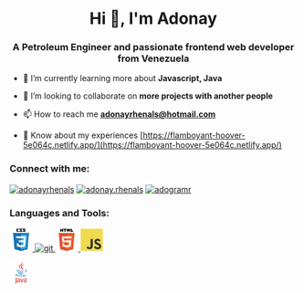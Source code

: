 <h1 align="center">Hi 👋, I'm Adonay</h1>
<h3 align="center">A Petroleum Engineer and passionate frontend web developer from Venezuela</h3>


- 🌱 I’m currently learning more about  **Javascript, Java**

- 👯 I’m looking to collaborate on **more projects with another people**

- 📫 How to reach me **adonayrhenals@hotmail.com**

- 📄 Know about my experiences [https://flamboyant-hoover-5e064c.netlify.app/](https://flamboyant-hoover-5e064c.netlify.app/)

<h3 align="left">Connect with me:</h3>
<p align="left">
<a href="https://linkedin.com/in/adonayrhenals" target="blank"><img align="center" src="https://raw.githubusercontent.com/rahuldkjain/github-profile-readme-generator/master/src/images/icons/Social/linked-in-alt.svg" alt="adonayrhenals" height="30" width="40" /></a>
<a href="https://fb.com/adonay.rhenals" target="blank"><img align="center" src="https://raw.githubusercontent.com/rahuldkjain/github-profile-readme-generator/master/src/images/icons/Social/facebook.svg" alt="adonay.rhenals" height="30" width="40" /></a>
<a href="https://instagram.com/adoenpro" target="blank"><img align="center" src="https://raw.githubusercontent.com/rahuldkjain/github-profile-readme-generator/master/src/images/icons/Social/instagram.svg" alt="adogramr" height="30" width="40" /></a>
</p>

<h3 align="left">Languages and Tools:</h3>
<p align="left"> <a href="https://www.w3schools.com/css/" target="_blank"> <img src="https://raw.githubusercontent.com/devicons/devicon/master/icons/css3/css3-original-wordmark.svg" alt="css3" width="40" height="40"/> </a> <a href="https://git-scm.com/" target="_blank"> <img src="https://www.vectorlogo.zone/logos/git-scm/git-scm-icon.svg" alt="git" width="40" height="40"/> </a> <a href="https://www.w3.org/html/" target="_blank"> <img src="https://raw.githubusercontent.com/devicons/devicon/master/icons/html5/html5-original-wordmark.svg" alt="html5" width="40" height="40"/> </a> <a href="https://developer.mozilla.org/en-US/docs/Web/JavaScript" target="_blank"> <img src="https://raw.githubusercontent.com/devicons/devicon/master/icons/javascript/javascript-original.svg" alt="javascript" width="40" height="40"/> </a> </p> <img src="https://raw.githubusercontent.com/devicons/devicon/master/icons/java/java-original-wordmark.svg" alt="java" width="40" height="40"/>




